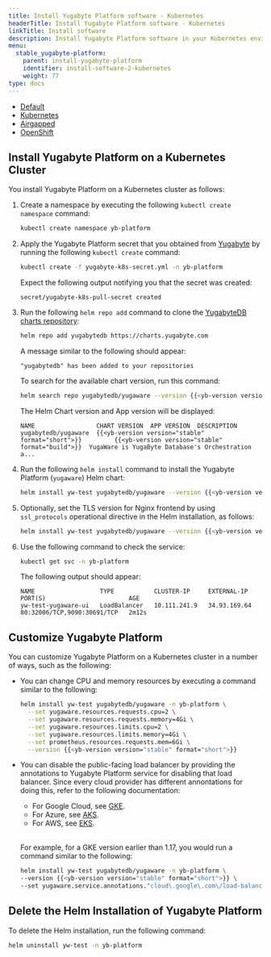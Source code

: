 ```yaml
---
title: Install Yugabyte Platform software - Kubernetes
headerTitle: Install Yugabyte Platform software - Kubernetes
linkTitle: Install software
description: Install Yugabyte Platform software in your Kubernetes environment.
menu:
  stable_yugabyte-platform:
    parent: install-yugabyte-platform
    identifier: install-software-2-kubernetes
    weight: 77
type: docs
---
```


<ul class="nav nav-tabs-alt nav-tabs-yb">

  <li>
    <a href="../default/" class="nav-link">
      <i class="fas fa-cloud"></i>Default</a>
  </li>

  <li>
    <a href="../kubernetes/" class="nav-link active">
      <i class="fas fa-cubes" aria-hidden="true"></i>Kubernetes</a>
  </li>

  <li>
    <a href="../airgapped/" class="nav-link">
      <i class="fas fa-unlink"></i>Airgapped</a>
  </li>

  <li>
    <a href="../openshift/" class="nav-link">
      <i class="fas fa-cubes"></i>OpenShift</a>
  </li>

</ul>

## Install Yugabyte Platform on a Kubernetes Cluster

You install Yugabyte Platform on a Kubernetes cluster as follows:

1. Create a namespace by executing the following `kubectl create namespace` command:

    ```sh
    kubectl create namespace yb-platform
    ```

1. Apply the Yugabyte Platform secret that you obtained from [Yugabyte](https://www.yugabyte.com/platform/#request-trial-form) by running the following `kubectl create` command:

    ```sh
    kubectl create -f yugabyte-k8s-secret.yml -n yb-platform
    ```

    Expect the following output notifying you that the secret was created:

    ```output
    secret/yugabyte-k8s-pull-secret created
    ```

1. Run the following `helm repo add` command to clone the [YugabyteDB charts repository](https://charts.yugabyte.com/):

    ```sh
    helm repo add yugabytedb https://charts.yugabyte.com
    ```

    A message similar to the following should appear:

    ```output
    "yugabytedb" has been added to your repositories
    ```

    To search for the available chart version, run this command:

    ```sh
    helm search repo yugabytedb/yugaware --version {{<yb-version version="stable" format="short">}}
    ```

    The Helm Chart version and App version will be displayed:

    ```output
    NAME                 CHART VERSION  APP VERSION  DESCRIPTION
    yugabytedb/yugaware  {{<yb-version version="stable" format="short">}}         {{<yb-version version="stable" format="build">}}  YugaWare is YugaByte Database's Orchestration a...
    ```

1. Run the following `helm install` command to install the Yugabyte Platform (`yugaware`) Helm chart:

    ```sh
    helm install yw-test yugabytedb/yugaware --version {{<yb-version version="stable" format="short">}} -n yb-platform --wait
    ```

1. Optionally, set the TLS version for Nginx frontend by using `ssl_protocols` operational directive in the Helm installation, as follows:

    ```sh
    helm install yw-test yugabytedb/yugaware --version {{<yb-version version="stable" format="short">}} -n yb-platform --wait --set tls.sslProtocols="TLSv1.2"
    ```

1. Use the following command to check the service:

    ```sh
    kubectl get svc -n yb-platform
    ```

    The following output should appear:

    ```output
    NAME                  TYPE           CLUSTER-IP     EXTERNAL-IP    PORT(S)                       AGE
    yw-test-yugaware-ui   LoadBalancer   10.111.241.9   34.93.169.64   80:32006/TCP,9090:30691/TCP   2m12s
    ```

## Customize Yugabyte Platform

You can customize Yugabyte Platform on a Kubernetes cluster in a number of ways, such as the following:

- You can change CPU and memory resources by executing a command similar to the following:

  ```sh
  helm install yw-test yugabytedb/yugaware -n yb-platform \
    --set yugaware.resources.requests.cpu=2 \
    --set yugaware.resources.requests.memory=4Gi \
    --set yugaware.resources.limits.cpu=2 \
    --set yugaware.resources.limits.memory=4Gi \
    --set prometheus.resources.requests.mem=6Gi \
    --version {{<yb-version version="stable" format="short">}}
  ```

- You can disable the public-facing load balancer by providing the annotations to Yugabyte Platform service for disabling that load balancer. Since every cloud provider has different annontations for doing this, refer to the following documentation:

  - For Google Cloud, see [GKE](https://cloud.google.com/kubernetes-engine/docs/how-to/internal-load-balancing).
  - For Azure, see [AKS](https://docs.microsoft.com/en-us/azure/aks/internal-lb).
  - For AWS, see [EKS](https://docs.aws.amazon.com/eks/latest/userguide/load-balancing.html).

  \
  For example, for a GKE version earlier than 1.17, you would run a command similar to the following:

  ```sh
  helm install yw-test yugabytedb/yugaware -n yb-platform \
  --version {{<yb-version version="stable" format="short">}} \
  --set yugaware.service.annotations."cloud\.google\.com\/load-balancer-type"="Internal"
  ```

## Delete the Helm Installation of Yugabyte Platform

To delete the Helm installation, run the following command:

```sh
helm uninstall yw-test -n yb-platform
```
